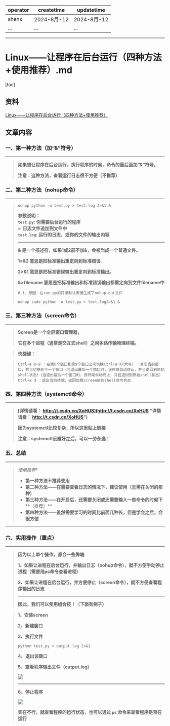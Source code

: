 | operator | createtime | updatetime |
| ---- | ---- | ---- |
| shenx | 2024-8月-12 | 2024-8月-12  |
| ... | ... | ... |
---
# Linux——让程序在后台运行（四种方法+使用推荐）.md

[toc]

## 资料

[Linux——让程序在后台运行（四种方法+使用推荐）](https://blog.csdn.net/Pan_peter/article/details/128875714)

## 文章内容


### **一、第一种方法（加“&”符号）**
-------------------

> **如果想让程序在后台运行，执行程序的时候，命令的最后面加“&”符号。** 
> 
> **注意：这种方法，查看运行日志很不方便（不推荐）**

### **二、第二种方法（nohup命令）**
--------------------

> ```null
> nohup python -u test.py > test.log 2>&1 & 
> ```
> 
> **参数说明：  
> `test.py`: 你需要后台运行的程序  
> `>`: 日志文件追加到文件中  
> `test.log`: 运行的日志，或你的文件的输出内容**
> 
> * * *
> 
> **& 是一个描述符，如果1或2前不加&，会被当成一个普通文件。** 
> 
> **1>&2 意思是把标准输出重定向到标准错误.**
> 
> **2>&1 意思是把标准错误输出重定向到标准输出。** 
> 
> **&>filename 意思是把标准输出和标准错误输出都重定向到文件filename中**
> 
> ```null
> # 1、原因：在run.py的目录默认直接生成了nohup.out文件
> ```
> 
> ```null
> nohup sudo python -u test.py > test.log2>&1 &
> ```

### **三、第三种方法（screen命令）**
---------------------

> **Screen是一个全屏窗口管理器，**
> 
> **它在多个进程（通常是交互式shell）之间多路传输物理终端。** 

> **快捷键：** 

> ```null
> Ctrl+a 0-9 ：在第0个窗口和第9个窗口之间切换Ctrl+a K(大写) ：关闭当前窗口，并且切换到下一个窗口（当退出最后一个窗口时，该终端自动终止，并且退回到原始shell状态）（当退出最后一个窗口时，该终端自动终止，并且退回到原始shell状态）Ctrl+a d ：退出当前终端，返回加载screen前的shell命令状态
> ```

### **四、第四种方法（systemctl命令）**
------------------------

> **[详情请看： http://t.csdn.cn/XoHUS](http://t.csdn.cn/XoHUS "详情请看： http://t.csdn.cn/XoHUS")**
> 
> **因为systemctl比较复杂，所以这里贴上链接**
> 
> **注意：systemctl设置好之后，可以一劳永逸！**

### **五、总结**
--------

> *使用推荐**
> 
> *   **第一种方法不推荐使用**
> *   **第二种方法——在需要查看日志的情况下，建议使用（无需在关闭的那种）**
> *   **第三种方法——在开启后，还需要关闭或还需要输入一些命令的时候下****（推荐）**
> *   **第四种方法——虽然需要学习的时间比前面几种长，但是学会之后，会很方便**

* * *

### **六、实用操作（重点）**
--------------

> **因为以上单个操作，都会一些弊端**
> 
> **1、如果让进程在后台运行，并输出日志（nohup命令），就不方便手动停止进程（需要用ps命令查看进程）**
> 
> **2、如果让进程在后台运行，并方便停止（screen命令），就不方便查看程序输出的日志**
> 
> * * *
> 
> **因此，我们可以使用组合技！（下面有例子）**

> **1、安装screen**
> 
> **2、新建窗口**
> 
> **3、执行文件**
> 
> ```null
> python test.py > output.log 2>&1
> ```
> 
> **4、退出该窗口**
> 
> **5、查看程序输出文件（output.log）**
> 
> ![](https://i-blog.csdnimg.cn/blog_migrate/a6dfbf343ff185ed19be91b02280f79c.png)
> 
> * * *
> 
> **6、停止程序**
> 
> ![](https://i-blog.csdnimg.cn/blog_migrate/bba05be247f4ab907013f116c39d03f7.png)
> 
> **实在不行，就查看程序的运行状态，也可以通过 `ps` 命令来查看程序是否在运行**